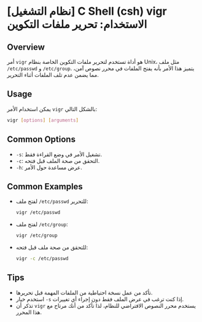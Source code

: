 # [نظام التشغيل] C Shell (csh) vigr الاستخدام: تحرير ملفات التكوين

## Overview
أمر `vigr` هو أداة تستخدم لتحرير ملفات التكوين الخاصة بنظام Unix، مثل ملف `/etc/passwd` و `/etc/group`. يتميز هذا الأمر بأنه يفتح الملفات في محرر نصوص آمن، مما يضمن عدم تلف الملفات أثناء التحرير.

## Usage
يمكن استخدام الأمر `vigr` بالشكل التالي:

```bash
vigr [options] [arguments]
```

## Common Options
- `-s`: تشغيل الأمر في وضع القراءة فقط.
- `-c`: التحقق من صحة الملف قبل فتحه.
- `-h`: عرض مساعدة حول الأمر.

## Common Examples
- لفتح ملف `/etc/passwd` للتحرير:
  ```bash
  vigr /etc/passwd
  ```

- لفتح ملف `/etc/group`:
  ```bash
  vigr /etc/group
  ```

- للتحقق من صحة ملف قبل فتحه:
  ```bash
  vigr -c /etc/passwd
  ```

## Tips
- تأكد من عمل نسخة احتياطية من الملفات المهمة قبل تحريرها.
- استخدم خيار `-s` إذا كنت ترغب في عرض الملف فقط دون إجراء أي تغييرات.
- تذكر أن `vigr` يستخدم محرر النصوص الافتراضي للنظام، لذا تأكد من أنك مرتاح مع هذا المحرر.